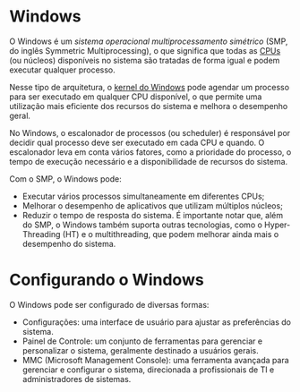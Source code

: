 # Windows

O Windows é um *sistema operacional multiprocessamento simétrico* (SMP, do inglês Symmetric Multiprocessing), o que significa que todas as [CPUs](../hardware/CPU.md) (ou núcleos) disponíveis no sistema são tratadas de forma igual e podem executar qualquer processo.

Nesse tipo de arquitetura, o [kernel do Windows](../windows/kernel.md) pode agendar um processo para ser executado em qualquer CPU disponível, o que permite uma utilização mais eficiente dos recursos do sistema e melhora o desempenho geral.

No Windows, o escalonador de processos (ou scheduler) é responsável por decidir qual processo deve ser executado em cada CPU e quando. O escalonador leva em conta vários fatores, como a prioridade do processo, o tempo de execução necessário e a disponibilidade de recursos do sistema.

Com o SMP, o Windows pode:

- Executar vários processos simultaneamente em diferentes CPUs;
- Melhorar o desempenho de aplicativos que utilizam múltiplos núcleos;
- Reduzir o tempo de resposta do sistema.
É importante notar que, além do SMP, o Windows também suporta outras tecnologias, como o Hyper-Threading (HT) e o multithreading, que podem melhorar ainda mais o desempenho do sistema.

# Configurando o Windows

O Windows pode ser configurado de diversas formas:

- Configurações: uma interface de usuário para ajustar as preferências do sistema.
- Painel de Controle: um conjunto de ferramentas para gerenciar e personalizar o sistema, geralmente destinado a usuários gerais.
- MMC (Microsoft Management Console): uma ferramenta avançada para gerenciar e configurar o sistema, direcionada a profissionais de TI e administradores de sistemas.